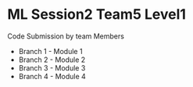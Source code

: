 # ML Session2 Team5 Level1

Code Submission by team Members

* Branch 1 - Module 1
* Branch 2 - Module 2 
* Branch 3 - Module 3
* Branch 4 - Module 4
